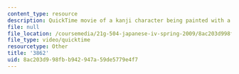 ```yaml
---
content_type: resource
description: QuickTime movie of a kanji character being painted with a brush.
file: null
file_location: /coursemedia/21g-504-japanese-iv-spring-2009/8ac203d998fbb942947a59de5779e4f7_3862.mov
file_type: video/quicktime
resourcetype: Other
title: '3862'
uid: 8ac203d9-98fb-b942-947a-59de5779e4f7
---
```

